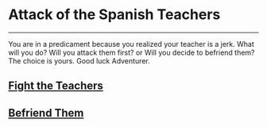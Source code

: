 # Attack of the Spanish Teachers

--------------------------------

You are in a predicament because you realized your teacher is a jerk. What will you do? Will you attack them first? or Will you decide to befriend them? The choice is yours. Good luck Adventurer.

## [Fight the Teachers](fight-them/fight-them.md)
## [Befriend Them](befriend-them/befriend-them.md)